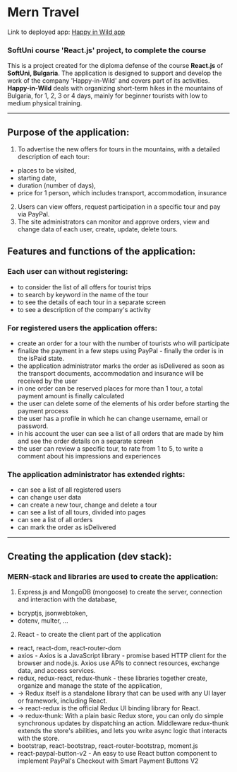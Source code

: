 # Mern Travel

Link to deployed app: [Happy in Wild app](https://happyinwildapp.herokuapp.com/)

### SoftUni course 'React.js' project, to complete the course

This is a project created for the diploma defense of the course **React.js**
of **SoftUni, Bulgaria**.
The application is designed to support and develop the work of the company 'Happy-in-Wild' and covers part of its activities.
**Happy-in-Wild** deals with organizing short-term hikes in the mountains of Bulgaria, for 1, 2, 3 or 4 days, mainly for beginner tourists with low to medium physical training.

---

## Purpose of the application:

1. To advertise the new offers for tours in the mountains, with a detailed description of each tour:

- places to be visited,
- starting date,
- duration (number of days),
- price for 1 person, which includes transport, accommodation, insurance

2. Users can view offers, request participation in a specific tour and pay via PayPal.
3. The site administrators can monitor and approve orders, view and change data of each user, create, update, delete tours.

## Features and functions of the application:

### Each user can without registering:

- to consider the list of all offers for tourist trips
- to search by keyword in the name of the tour
- to see the details of each tour in a separate screen
- to see a description of the company's activity

### For registered users the application offers:

- create an order for a tour with the number of tourists who will participate
- finalize the payment in a few steps using PayPal - finally the order is in the isPaid state.
- the application administrator marks the order as isDelivered as soon as the transport documents, accommodation and insurance will be received by the user
- in one order can be reserved places for more than 1 tour, a total payment amount is finally calculated
- the user can delete some of the elements of his order before starting the payment process
- the user has a profile in which he can change username, email or password.
- in his account the user can see a list of all orders that are made by him and see the order details on a separate screen
- the user can review a specific tour, to rate from 1 to 5, to write a comment about his impressions and experiences

### The application administrator has extended rights:

- can see a list of all registered users
- can change user data
- can create a new tour, change and delete a tour
- can see a list of all tours, divided into pages
- can see a list of all orders
- can mark the order as isDelivered

---

## Creating the application (dev stack):

### MERN-stack and libraries are used to create the application:

1. Express.js and MongoDB (mongoose) to create the server, connection and interaction with the database,

- bcryptjs, jsonwebtoken,
- dotenv, multer, ...

2. React - to create the client part of the application

- react, react-dom, react-router-dom
- axios - Axios is a JavaScript library - promise based HTTP client for the browser and node.js. Axios use APIs to connect resources, exchange data, and access services.
- redux, redux-react, redux-thunk - these libraries together create, organize and manage the state of the application,
- -> Redux itself is a standalone library that can be used with any UI layer or framework, including React.
- -> react-redux is the official Redux UI binding library for React.
- -> redux-thunk: With a plain basic Redux store, you can only do simple synchronous updates by dispatching an action. Middleware redux-thunk extends the store's abilities, and lets you write async logic that interacts with the store.
- bootstrap, react-bootstrap, react-router-bootstrap, moment.js
- react-paypal-button-v2 - An easy to use React button component to implement PayPal's Checkout with Smart Payment Buttons V2

